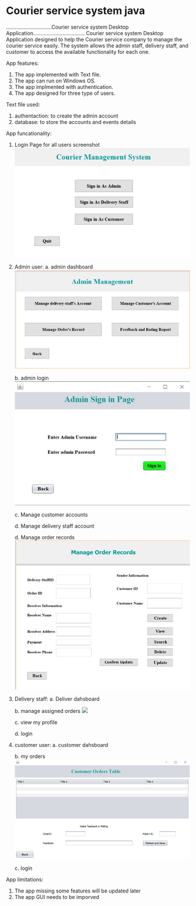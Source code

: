 # Courier service system java

...............................Courier service system Desktop Application...................................
Courier service system Desktop Application designed to help the Courier service company to manage the courier service easily. The system allows the admin staff, delivery staff, and customer to access the available functionality for each one. 



App features: 
1. The app implemented with Text file.
2. The app can run on Windows OS.
3. The app implmented with authentication.
4. The app designed for three type of users.

Text file used: 
  1. authentaction: to create the admin account
  2. database: to store the accounts and events details

App funcationality:
1. Login Page for all users
screenshot
![](mainpage.JPG) 

2. Admin user:
   a. admin dashboard
   ![](adminpanel.JPG) 
   
   b. admin login
    ![](adminlogin.JPG) 
    
   c. Manage customer accounts
    
   d. Manage delivery staff account
   
   d. Manage order records
   ![](manageOrders.JPG) 


3. Delivery staff:
   a. Deliver dahsboard
 
   b. manage assigned orders
    ![](aasignedorders.JPG) 
    
    
   c. view my profile
   
   d. login
 
4. customer user:
   a. customer dahsboard
 
   b. my orders
    ![](customerorders.JPG) 
    
   c. login
    
    
App limitations: 
 1. The app missing some features will be updated later
 2. The app GUI needs to be imporved 
 
  

    
    
    

